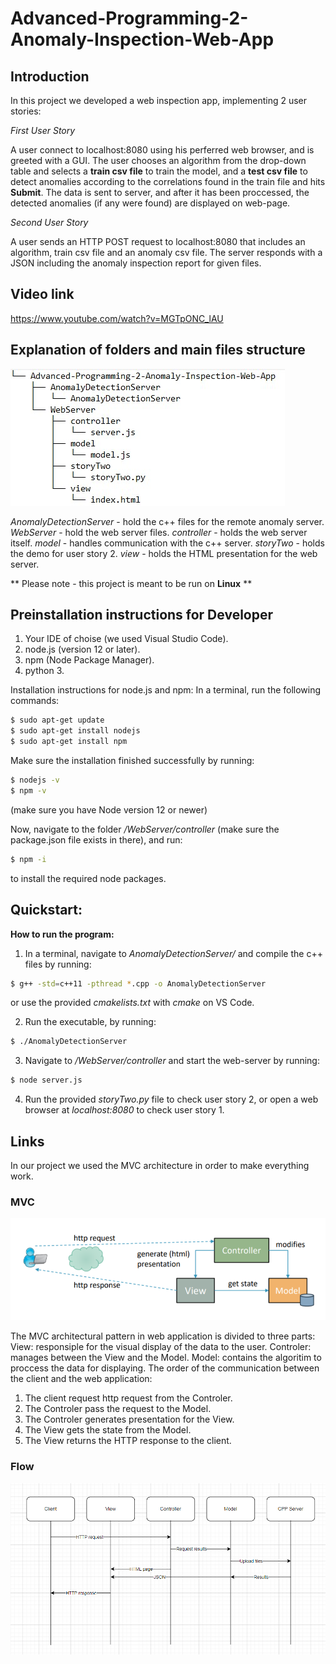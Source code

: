 # Advanced-Programming-2-Anomaly-Inspection-Web-App
## Introduction
In this project we developed a web inspection app, implementing 2 user stories:

*First User Story* 

A user connect to localhost:8080 using his perferred web browser, and is greeted with a GUI. The user chooses an algorithm from the drop-down table and selects a **train csv file** to train the model, and a **test csv file** to detect anomalies according to the correlations found in the train file and hits **Submit**.
The data is sent to server, and after it has been proccessed, the detected anomalies (if any were found) are displayed on web-page.

*Second User Story* 

A user sends an HTTP POST request to localhost:8080 that includes an algorithm, train csv file and an anomaly csv file.
   The server responds with a JSON including the anomaly inspection report for given files.
## Video link
https://www.youtube.com/watch?v=MGTpONC_lAU

## Explanation of folders and main files structure

![fileTree](https://raw.githubusercontent.com/DanielKnafel/Advanced-Programming-2-Anomaly-Inspection-Web-App/main/Images/fileTree.jpg)

*AnomalyDetectionServer* - hold the c++ files for the remote anomaly server.
*WebServer* - hold the web server files.
   *controller* - holds the web server itself.
   *model* - handles communication with the c++ server.
   *storyTwo* - holds the demo for user story 2.
   *view* - holds the HTML presentation for the web server.

** Please note - this project is meant to be run on **Linux** **

## Preinstallation instructions for Developer
1. Your IDE of choise (we used Visual Studio Code).
2. node.js (version 12 or later).
3. npm (Node Package Manager).
4. python 3.

Installation instructions for node.js and npm:
   In a terminal, run the following commands:
```bash
$ sudo apt-get update
$ sudo apt-get install nodejs
$ sudo apt-get install npm
```
Make sure the installation finished successfully by running:
```bash
$ nodejs -v
$ npm -v 
```
(make sure you have Node version 12 or newer)

Now, navigate to the folder */WebServer/controller* (make sure the package.json file exists in there), and run:
```bash
$ npm -i
```

to install the required node packages.

## Quickstart:
**How to run the program:**
1. In a terminal, navigate to *AnomalyDetectionServer/* and compile the c++ files by running:
```bash
$ g++ -std=c++11 -pthread *.cpp -o AnomalyDetectionServer
```
   or use the provided *cmakelists.txt* with *cmake* on VS Code.
   
2. Run the executable, by running:
```bash
$ ./AnomalyDetectionServer
```   
3. Navigate to */WebServer/controller* and start the web-server by running:
```bash
$ node server.js
```
4. Run the provided *storyTwo.py* file to check user story 2, or open a web browser at *localhost:8080* to check user story 1.

## Links
In our project we used the MVC architecture in order to make everything work.

### MVC

![MVC](https://raw.githubusercontent.com/DanielKnafel/Advanced-Programming-2-Anomaly-Inspection-Web-App/main/Images/MVC.png)

The MVC architectural pattern in web application is divided to three parts:
View: responsiple for the visual display of the data to the user.
Controler: manages between the View and the Model.
Model: contains the algoritim to proccess the data for displaying.
The order of the communication between the client and the web application:
1) The client request http request from the Controler.
2) The Controler pass the request to the Model.
3) The Controler generates presentation for the View.
4) The View gets the state from the Model.
5) The View returns the HTTP response to the client.

### Flow

![Flow](https://raw.githubusercontent.com/DanielKnafel/Advanced-Programming-2-Anomaly-Inspection-Web-App/main/Images/Flow.png)

